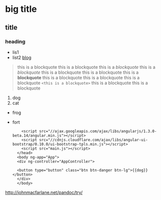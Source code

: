 big title
=====
title
-----
### heading
* lis1
* list2
[blog](http://blog.sitebuilt.net)

> this is a blockquote this is a blockquote this is a *blockquote* this is a _blockquote_ this is a blockquote this is a blockquote this is a **blockquote** this is a blockquote this is a blockquote this is a blockquote `<this is a blockquote>` this is a blockquote this is a blockquote 

1. dog
2. cat

+ frog
+ fort

		  <script src="//ajax.googleapis.com/ajax/libs/angularjs/1.3.0-beta.14/angular.min.js"></script>
		  <script src="//cdnjs.cloudflare.com/ajax/libs/angular-ui-bootstrap/0.10.0/ui-bootstrap-tpls.min.js"></script>
		  <script src="main.js"></script>
		</head>
		<body ng-app="App">
		<div ng-controller="AppController">    

		<button type="button" class="btn btn-danger btn-lg">{{dog}}</button>
		</div>
		</body>

 <a href="http://johnmacfarlane.net/pandoc/try/" title="">http://johnmacfarlane.net/pandoc/try/</a>
